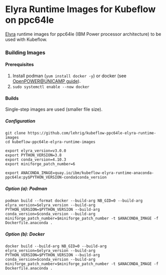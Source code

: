 # Elyra Runtime Images for Kubeflow on ppc64le
[Elyra](https://github.com/elyra-ai/elyra) runtime images for ppc64le (IBM Power processor architecture) to be used with Kubeflow.

### Building Images

#### Prerequisites
1. Install podman (`yum install docker -y`) or docker (see [OpenPOWER@UNICAMP guide](https://openpower.ic.unicamp.br/post/installing-docker-from-repository/)).
2. `sudo systemctl enable --now docker`

#### Builds
Single-step images are used (smaller file size).

##### Configuration
```
git clone https://github.com/lehrig/kubeflow-ppc64le-elyra-runtime-images
cd kubeflow-ppc64le-elyra-runtime-images

export elyra_version=v3.0.0
export PYTHON_VERSION=3.8
export conda_version=4.10.3
export miniforge_patch_number=6

export ANACONDA_IMAGE=quay.io/ibm/kubeflow-elyra-runtime-anaconda-ppc64le:py$PYTHON_VERSION-conda$conda_version
```

##### Option (a): Podman
```
podman build --format docker --build-arg NB_GID=0 --build-arg elyra_version=$elyra_version --build-arg PYTHON_VERSION=$PYTHON_VERSION --build-arg conda_version=$conda_version --build-arg miniforge_patch_number=$miniforge_patch_number -t $ANACONDA_IMAGE -f Dockerfile.anaconda .
```

##### Option (b): Docker
```
docker build --build-arg NB_GID=0 --build-arg elyra_version=$elyra_version --build-arg PYTHON_VERSION=$PYTHON_VERSION --build-arg conda_version=$conda_version --build-arg miniforge_patch_number=$miniforge_patch_number -t $ANACONDA_IMAGE -f Dockerfile.anaconda .
```
